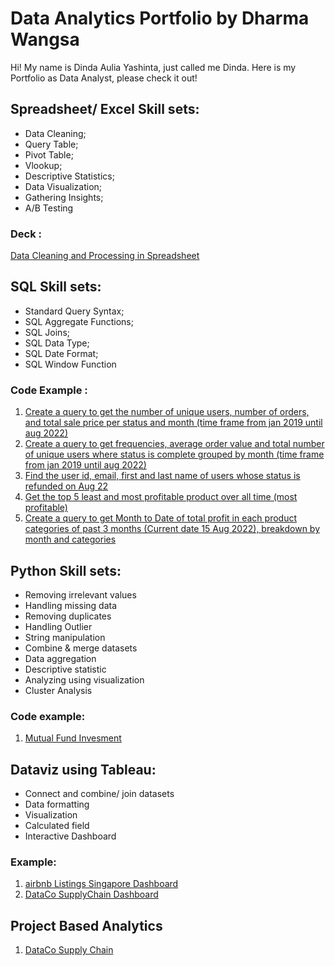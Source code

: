# Data Analytics Portfolio by Dharma Wangsa
Hi! My name is Dinda Aulia Yashinta, just called me Dinda.
Here is my Portfolio as Data Analyst, please check it out!

## Spreadsheet/ Excel Skill sets:
* Data Cleaning;
* Query Table;
* Pivot Table;
* Vlookup;
* Descriptive Statistics;
* Data Visualization;
* Gathering Insights;
* A/B Testing

### Deck :
[Data Cleaning and Processing in Spreadsheet](https://docs.google.com/presentation/d/1wREjp6u8p9BWMONM1zPfqKTa19-OwKKfgEgs4OKKKt8/edit?usp=share_link)

## SQL Skill sets:
* Standard Query Syntax;  
* SQL Aggregate Functions; 
* SQL Joins; 
* SQL Data Type; 
* SQL Date Format; 
* SQL Window Function

### Code Example :
1. [Create a query to get the number of unique users, number of orders, and total sale price per status and month (time frame from jan 2019 until aug 2022)](https://console.cloud.google.com/bigquery?sq=1062060070243:b0f5c66f4caf4fa7a688600e0114e0cd)
2. [Create a query to get frequencies, average order value and total number of unique users where status is complete grouped by month (time frame from jan 2019 until aug 2022)](https://console.cloud.google.com/bigquery?sq=1062060070243:54d1bf9b603d476587eb912aa72eeebc)
3. [Find the user id, email, first and last name of  users whose status is refunded on Aug 22](https://console.cloud.google.com/bigquery?sq=1062060070243:e330a69a5a19451caaa61477060c0e3e)
4. [Get the top 5 least and most profitable product over all time (most profitable)](https://console.cloud.google.com/bigquery?sq=1062060070243:17325ccdf18647328905fa45009fe824)
5. [Create a query to get Month to Date of total profit in each product categories of past 3 months (Current date 15 Aug 2022), breakdown by month and categories](https://console.cloud.google.com/bigquery?sq=1062060070243:a6ce557f736c422fbbfeec0be2c75375)


## Python Skill sets:
* Removing irrelevant values
* Handling missing data
* Removing duplicates
* Handling Outlier
* String manipulation
* Combine & merge datasets
* Data aggregation
* Descriptive statistic
* Analyzing using visualization
* Cluster Analysis

### Code example:
1. [Mutual Fund Invesment](https://colab.research.google.com/drive/1BQ3y1_s0EwSArmE89-9qmm-vti8SUJLV?usp=share_link)

## Dataviz using Tableau:
* Connect and combine/ join datasets
* Data formatting
* Visualization
* Calculated field
* Interactive Dashboard

### Example:
1. [airbnb Listings Singapore Dashboard](https://public.tableau.com/views/IntermediateAssigmentofDataVisualizationW10W11-Milestone2/Dashboard1?:language=en-US&publish=yes&:display_count=n&:origin=viz_share_link)
2. [DataCo SupplyChain Dashboard](https://public.tableau.com/app/profile/andina.pratiwi/viz/GFPDashboardFinal/Dashboard2?publish=yes)


## Project Based Analytics
1. [DataCo Supply Chain](https://colab.research.google.com/drive/1inR4ggwnCpMW1cdH6NhDsV-YLd9swi0K?usp=sharing)
